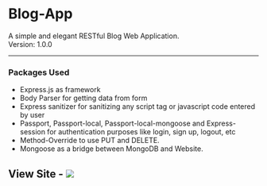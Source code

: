 # Blog-App
A simple and elegant RESTful Blog Web Application.<br>
Version: 1.0.0

<hr>

### Packages Used 
* Express.js as framework
* Body Parser for getting data from form
* Express sanitizer for sanitizing any script tag or javascript code entered by user
* Passport, Passport-local, Passport-local-mongoose and Express-session for authentication purposes like login, sign up, logout, etc
* Method-Override to use PUT and DELETE.
* Mongoose as a bridge between MongoDB and Website.

## View Site - <img target="_blank" src="https://mysticalblog.herokuapp.com/">
